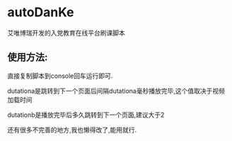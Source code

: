 # autoDanKe
艾唯博瑞开发的入党教育在线平台刷课脚本
## 使用方法:
直接复制脚本到console回车运行即可.

dutationa是跳转到下一个页面后间隔dutationa毫秒播放完毕,这个值取决于视频加载时间

dutationb是播放完毕后多久跳转到下一个页面,建议大于2

还有很多不完善的地方,我也懒得改了,能用就行.
